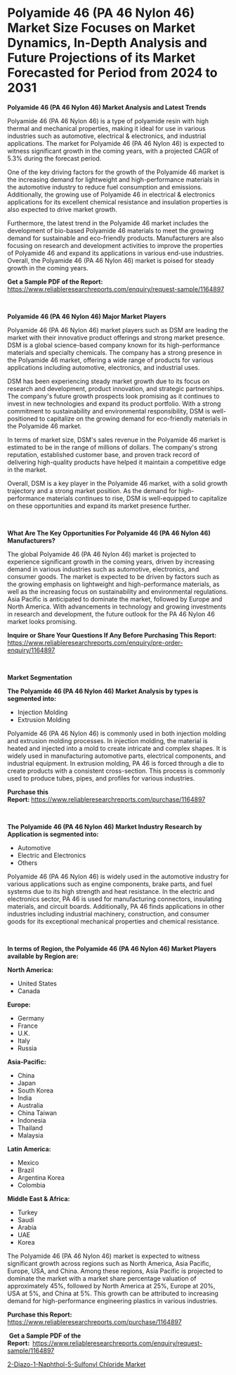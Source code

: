 <p><h1>Polyamide 46 (PA 46 Nylon 46) Market Size Focuses on Market Dynamics, In-Depth Analysis and Future Projections of its Market Forecasted for Period from 2024 to 2031</h1></p><p><strong>Polyamide 46 (PA 46 Nylon 46) Market Analysis and Latest Trends</strong></p>
<p><p>Polyamide 46 (PA 46 Nylon 46) is a type of polyamide resin with high thermal and mechanical properties, making it ideal for use in various industries such as automotive, electrical & electronics, and industrial applications. The market for Polyamide 46 (PA 46 Nylon 46) is expected to witness significant growth in the coming years, with a projected CAGR of 5.3% during the forecast period. </p><p>One of the key driving factors for the growth of the Polyamide 46 market is the increasing demand for lightweight and high-performance materials in the automotive industry to reduce fuel consumption and emissions. Additionally, the growing use of Polyamide 46 in electrical & electronics applications for its excellent chemical resistance and insulation properties is also expected to drive market growth.</p><p>Furthermore, the latest trend in the Polyamide 46 market includes the development of bio-based Polyamide 46 materials to meet the growing demand for sustainable and eco-friendly products. Manufacturers are also focusing on research and development activities to improve the properties of Polyamide 46 and expand its applications in various end-use industries. Overall, the Polyamide 46 (PA 46 Nylon 46) market is poised for steady growth in the coming years.</p></p>
<p><strong>Get a Sample PDF of the Report:&nbsp;</strong> <a href="https://www.reliableresearchreports.com/enquiry/request-sample/1164897">https://www.reliableresearchreports.com/enquiry/request-sample/1164897</a></p>
<p>&nbsp;</p>
<p><strong>Polyamide 46 (PA 46 Nylon 46) Major Market Players</strong></p>
<p><p>Polyamide 46 (PA 46 Nylon 46) market players such as DSM are leading the market with their innovative product offerings and strong market presence. DSM is a global science-based company known for its high-performance materials and specialty chemicals. The company has a strong presence in the Polyamide 46 market, offering a wide range of products for various applications including automotive, electronics, and industrial uses.</p><p>DSM has been experiencing steady market growth due to its focus on research and development, product innovation, and strategic partnerships. The company's future growth prospects look promising as it continues to invest in new technologies and expand its product portfolio. With a strong commitment to sustainability and environmental responsibility, DSM is well-positioned to capitalize on the growing demand for eco-friendly materials in the Polyamide 46 market.</p><p>In terms of market size, DSM's sales revenue in the Polyamide 46 market is estimated to be in the range of millions of dollars. The company's strong reputation, established customer base, and proven track record of delivering high-quality products have helped it maintain a competitive edge in the market.</p><p>Overall, DSM is a key player in the Polyamide 46 market, with a solid growth trajectory and a strong market position. As the demand for high-performance materials continues to rise, DSM is well-equipped to capitalize on these opportunities and expand its market presence further.</p></p>
<p>&nbsp;</p>
<p><strong>What Are The Key Opportunities For Polyamide 46 (PA 46 Nylon 46) Manufacturers?</strong></p>
<p><p>The global Polyamide 46 (PA 46 Nylon 46) market is projected to experience significant growth in the coming years, driven by increasing demand in various industries such as automotive, electronics, and consumer goods. The market is expected to be driven by factors such as the growing emphasis on lightweight and high-performance materials, as well as the increasing focus on sustainability and environmental regulations. Asia Pacific is anticipated to dominate the market, followed by Europe and North America. With advancements in technology and growing investments in research and development, the future outlook for the PA 46 Nylon 46 market looks promising.</p></p>
<p><strong>Inquire or Share Your Questions If Any Before Purchasing This Report:</strong> <a href="https://www.reliableresearchreports.com/enquiry/pre-order-enquiry/1164897">https://www.reliableresearchreports.com/enquiry/pre-order-enquiry/1164897</a></p>
<p>&nbsp;</p>
<p><strong>Market Segmentation</strong></p>
<p><strong>The Polyamide 46 (PA 46 Nylon 46) Market Analysis by types is segmented into:</strong></p>
<p><ul><li>Injection Molding</li><li>Extrusion Molding</li></ul></p>
<p><p>Polyamide 46 (PA 46 Nylon 46) is commonly used in both injection molding and extrusion molding processes. In injection molding, the material is heated and injected into a mold to create intricate and complex shapes. It is widely used in manufacturing automotive parts, electrical components, and industrial equipment. In extrusion molding, PA 46 is forced through a die to create products with a consistent cross-section. This process is commonly used to produce tubes, pipes, and profiles for various industries.</p></p>
<p><strong>Purchase this Report:&nbsp;</strong><a href="https://www.reliableresearchreports.com/purchase/1164897">https://www.reliableresearchreports.com/purchase/1164897</a></p>
<p>&nbsp;</p>
<p><strong>The Polyamide 46 (PA 46 Nylon 46) Market Industry Research by Application is segmented into:</strong></p>
<p><ul><li>Automotive</li><li>Electric and Electronics</li><li>Others</li></ul></p>
<p><p>Polyamide 46 (PA 46 Nylon 46) is widely used in the automotive industry for various applications such as engine components, brake parts, and fuel systems due to its high strength and heat resistance. In the electric and electronics sector, PA 46 is used for manufacturing connectors, insulating materials, and circuit boards. Additionally, PA 46 finds applications in other industries including industrial machinery, construction, and consumer goods for its exceptional mechanical properties and chemical resistance.</p></p>
<p>&nbsp;</p>
<p><strong>In terms of Region, the Polyamide 46 (PA 46 Nylon 46) Market Players available by Region are:</strong></p>
<p>
    <p> <strong> North America: </strong>
        <ul>
            <li>United States</li>
            <li>Canada</li>
        </ul>
        </p> 
    <p> <strong> Europe: </strong>
        <ul>
            <li>Germany</li>
            <li>France</li>
            <li>U.K.</li>
            <li>Italy</li>
            <li>Russia</li>
        </ul>
        </p> 
    <p> <strong> Asia-Pacific: </strong>
        <ul>
            <li>China</li>
            <li>Japan</li>
            <li>South Korea</li>
            <li>India</li>
            <li>Australia</li>
            <li>China Taiwan</li>
            <li>Indonesia</li>
            <li>Thailand</li>
            <li>Malaysia</li>
        </ul>
        </p> 
    <p> <strong> Latin America: </strong>
        <ul>
            <li>Mexico</li>
            <li>Brazil</li>
            <li>Argentina Korea</li>
            <li>Colombia</li>
        </ul>
        </p> 
    <p> <strong> Middle East & Africa: </strong>
        <ul>
            <li>Turkey</li>
            <li>Saudi</li>
            <li>Arabia</li>
            <li>UAE</li>
            <li>Korea</li>
        </ul>
    </p>
    </p>
<p><p>The Polyamide 46 (PA 46 Nylon 46) market is expected to witness significant growth across regions such as North America, Asia Pacific, Europe, USA, and China. Among these regions, Asia Pacific is projected to dominate the market with a market share percentage valuation of approximately 45%, followed by North America at 25%, Europe at 20%, USA at 5%, and China at 5%. This growth can be attributed to increasing demand for high-performance engineering plastics in various industries.</p></p>
<p><strong>Purchase this Report: </strong><a href="https://www.reliableresearchreports.com/purchase/1164897">https://www.reliableresearchreports.com/purchase/1164897</a></p>
<p>&nbsp;<strong>Get a Sample PDF of the Report:&nbsp;&nbsp;</strong><a href="https://www.reliableresearchreports.com/enquiry/request-sample/1164897">https://www.reliableresearchreports.com/enquiry/request-sample/1164897</a></p>
<p><strong></strong></p>
<p><p><a href="https://cautious-neon-760.notion.site/2-Diazo-1-Naphthol-5-Sulfonyl-Chloride-Market-Analysis-Examines-its-Scope-on-Growth-Opportunities-a-a41a90d5e10d4908824758a82e35c0c0">2-Diazo-1-Naphthol-5-Sulfonyl Chloride Market</a></p></p>